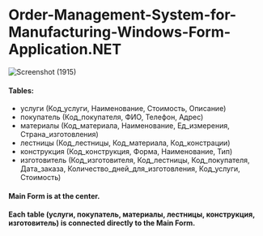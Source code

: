 # Order-Management-System-for-Manufacturing-Windows-Form-Application.NET

![Screenshot (1915)](https://github.com/user-attachments/assets/638a2211-1444-4ab4-bff1-b3e00ef8c9e7)

#### Tables:
- услуги (Код_услуги, Наименование, Стоимость, Описание)
- покупатель (Код_покупателя, ФИО, Телефон, Адрес)
- материалы (Код_материала, Наименование, Ед_измерения, Страна_изготовления)
- лестницы (Код_лестницы, Код_материала, Код_констрации)
- конструкция (Код_конструкция, Форма, Наименование, Тип)
- изготовитель (Код_изготовителя, Код_лестницы, Код_покупателя, Дата_заказа, Количество_дней_для_изготовления, Код_услуги, Стоимость)

#### Main Form is at the center.
#### Each table (услуги, покупатель, материалы, лестницы, конструкция, изготовитель) is connected directly to the Main Form.

